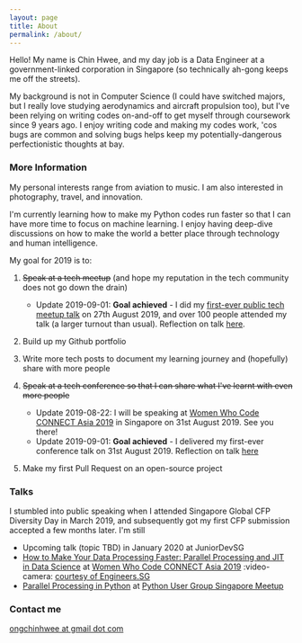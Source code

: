 ```yaml
---
layout: page
title: About
permalink: /about/
---
```


Hello! My name is Chin Hwee, and my day job is a Data Engineer at a government-linked corporation in Singapore (so technically ah-gong keeps me off the streets).

My background is not in Computer Science (I could have switched majors, but I really love studying aerodynamics and aircraft propulsion too), but I've been relying on writing codes on-and-off to get myself through coursework since 9 years ago. I enjoy writing code and making my codes work, 'cos bugs are common and solving bugs helps keep my potentially-dangerous perfectionistic thoughts at bay.

### More Information

My personal interests range from aviation to music. I am also interested in photography, travel, and innovation.

I'm currently learning how to make my Python codes run faster so that I can have more time to focus on machine learning. I enjoy having deep-dive discussions on how to make the world a better place through technology and human intelligence.

My goal for 2019 is to:

1. ~~Speak at a tech meetup~~ (and hope my reputation in the tech community does not go down the drain)
    - Update 2019-09-01: **Goal achieved** - I did my [first-ever public tech meetup talk](https://www.meetup.com/Singapore-Python-User-Group/events/263765155/) on 27th August 2019, and over 100 people attended my talk (a larger turnout than usual). Reflection on talk [here](https://hweecat.github.io/talk_parallel-programming-python).

2. Build up my Github portfolio
3. Write more tech posts to document my learning journey and (hopefully) share with more people
4. ~~Speak at a tech conference so that I can share what I've learnt with even more people~~
    - Update 2019-08-22: I will be speaking at [Women Who Code CONNECT Asia 2019](https://asia.womenwhocode.dev/) in Singapore on 31st August 2019. See you there!
    - Update 2019-09-01: **Goal achieved** - I delivered my first-ever conference talk on 31st August 2019. Reflection on talk [here](https://hweecat.github.io/talk_how-to-make-your-data-processing-faster)
5. Make my first Pull Request on an open-source project

### Talks

I stumbled into public speaking when I attended Singapore Global CFP Diversity Day in March 2019, and subsequently got my first CFP submission accepted a few months later. I'm still 

* Upcoming talk (topic TBD) in January 2020 at JuniorDevSG
* [How to Make Your Data Processing Faster: Parallel Processing and JIT in Data Science](https://hweecat.github.io/talk_how-to-make-your-data-processing-faster) at [Women Who Code CONNECT Asia 2019](https://asia.womenwhocode.dev/) :video-camera: [courtesy of Engineers.SG](https://youtu.be/RX5rlt3jAt0)
* [Parallel Processing in Python](https://hweecat.github.io/talk_parallel-programming-python) at [Python User Group Singapore Meetup](https://www.meetup.com/Singapore-Python-User-Group/events/263765155/)


### Contact me

[ongchinhwee at gmail dot com](mailto:ongchinhwee@gmail.com)
